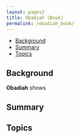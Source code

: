 ```yaml
---
layout: pagev2
title: Obadiah (Book)
permalink: /obadiah_book/
---
```

- [Background](#background)
- [Summary](#summary)
- [Topics](#topics)

## Background

**Obadiah** shows 

## Summary

## Topics


